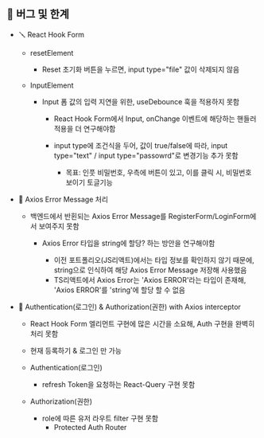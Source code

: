 ## 🐛 버그 및 한계

- 🪛 React Hook Form

  - resetElement

    - Reset 초기화 버튼을 누르면, input type="file" 값이 삭제되지 않음

  - InputElement

    - Input 폼 값의 입력 지연을 위한, useDebounce 훅을 적용하지 못함

      - React Hook Form에서 Input, onChange 이벤트에 해당하는 핸들러 적용을 더 연구해야함

      - input type에 조건식을 두어, 값이 true/false에 따라, input type="text" / input type="passowrd"로 변경기능 추가 못함
        - 목표: 인풋 비밀번호, 우측에 버튼이 있고, 이를 클릭 시, 비밀번호 보이기 토글기능

- 🔧 Axios Error Message 처리

  - 백엔드에서 반횐되는 Axios Error Message를 RegisterForm/LoginForm에서 보여주지 못함

    - Axios Error 타입을 string에 할당? 하는 방안을 연구해야함

      - 이전 포트폴리오(JS리액트)에서는 타입 정보를 확인하지 않기 때문에, string으로 인식하여 해당 Axios Error Message 저장해 사용했음
      - TS리액트에서 Axios Error는 'Axios ERROR'라는 타입이 존재해, 'Axios ERROR'를 'string'에 할당 할 수 없음

- 🔨 Authentication(로그인) & Authorization(권한) with Axios interceptor

  - React Hook Form 엘리먼트 구현에 많은 시간을 소요해, Auth 구현을 완벽히 처리 못함
  - 현재 등록하기 & 로그인 만 가능

  - Authentication(로그인)

    - refresh Token을 요청하는 React-Query 구현 못함

  - Authorization(권한)

    - role에 따른 유저 라우트 filter 구현 못함
      - Protected Auth Router
